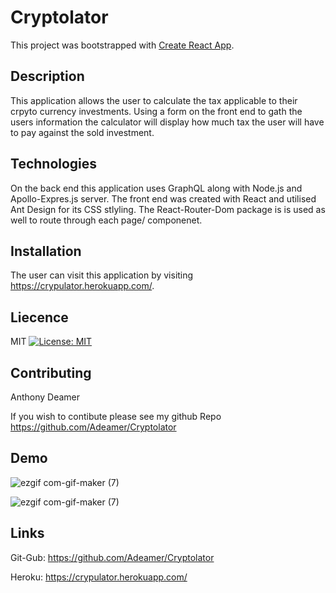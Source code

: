 # Cryptolator

This project was bootstrapped with [Create React App](https://github.com/facebook/create-react-app).

## Description
This application allows the user to calculate the tax applicable to their crpyto currency investments. Using a form on the front end to gath the users information the calculator will display how much tax the user will have to pay against the sold investment.

## Technologies
On the back end this application uses GraphQL along with Node.js and Apollo-Expres.js server. The front end was created with React and utilised Ant Design for its CSS stlyling. The React-Router-Dom package is is used as well to route through each page/ componenet.

## Installation
The user can visit this application by visiting https://crypulator.herokuapp.com/.

## Liecence
MIT [![License: MIT](https://img.shields.io/badge/License-MIT-yellow.svg)](https://opensource.org/licenses/MIT)

## Contributing
Anthony Deamer

If you wish to contibute please see my github Repo https://github.com/Adeamer/Cryptolator

## Demo

![ezgif com-gif-maker (7)](https://user-images.githubusercontent.com/83004232/141890325-0688ee3b-9749-496d-bd0f-13d73b4f5e72.gif)

![ezgif com-gif-maker (7)](https://user-images.githubusercontent.com/83004232/141891109-72a3c5e4-8f22-497b-8458-3d9aa47e8db4.gif)

## Links

Git-Gub: https://github.com/Adeamer/Cryptolator

Heroku: https://crypulator.herokuapp.com/